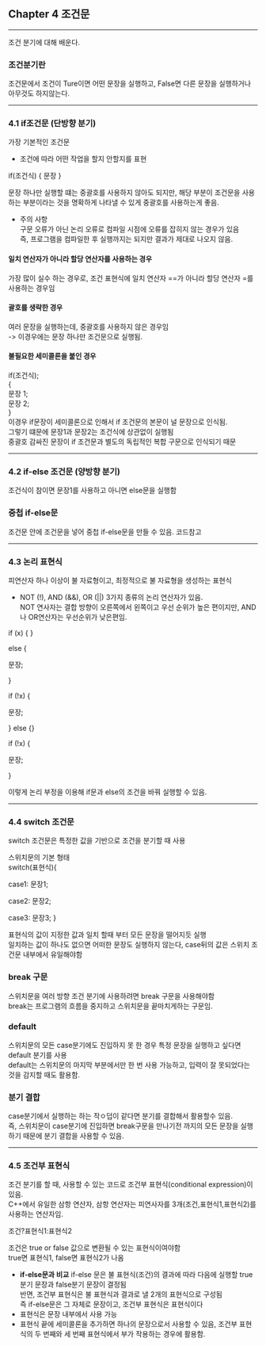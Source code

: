 ## Chapter 4 조건문 
---------------------------
조건 분기에 대해 배운다.

### 조건분기란

조건문에서 조건이 Ture이면 어떤 문장을 실행하고, False면 다른 문장을 실행하거나 아무것도 하지않는다.<br> 

--------------------
### 4.1 if조건문 (단방향 분기)

가장 기본적인 조건문<br>
+ 조건에 따라 어떤 작업을 할지 안할지를 표현

if(조건식) {
 문장 
}

문장 하나만 실행할 떄는 중괄호를 사용하지 않아도 되지만, 해당 부분이 조건문을 사용하는 부분이라는 것을 명확하게 나타낼 수 있게 중괄호를 사용하는게 좋음.

+ 주의 사항 <br>
  구문 오류가 아닌 논리 오류로 컴파일 시점에 오류를 잡히지 않는 경우가 있음<br>
  즉, 프로그램을 컴파일한 후 실행까지는 되지만 결과가 제대로 나오지 않음.

#### 일치 연산자가 아니라 할당 연산자를 사용하는 경우 
가장 많이 실수 하는 경우로, 조건 표현식에 일치 연산자 ==가 아니라 할당 연산자 =를 사용하는 경우임 

#### 괄호를 생략한 경우 
여러 문장을 실행하는데, 중괄호를 사용하지 않은 경우임 <br> 
-> 이경우에는 문장 하나만 조건문으로 실행됨. 

#### 불필요한 세미콜론을 붙인 경우
if(조건식);<br>
{ <br>
 문장 1; <br>
 문장 2; <br>
} <br>
이경우 if문장이 세미콜론으로 인해서 if 조건문의 본문이 널 문장으로 인식됨. <br>
그렇기 떄문에 문장1과 문장2는 조건식에 상관없이 실행됨 <br>
중괄호 감싸진 문장이 if 조건문과 별도의 독립적인 복합 구문으로 인식되기 때문<br>

---------------------------------
### 4.2 if-else 조건문 (양방향 분기)
조건식이 참이면 문장1를 사용하고 
아니면 else문을 실행함 

### 중첩 if-else문 
조건문 안에 조건문을 넣어 중첩 if-else문을 만들 수 있음.  코드참고

-----------
### 4.3 논리 표현식 
피연산자 하나 이상이 불 자료형이고, 최정적으로 불 자료형을 생성하는 표현식 <br>
 + NOT (!), AND (&&), OR (||) 3가지 종류의 논리 연산자가 있음. <br>
NOT 연사자는 결합 방향이 오른쪽에서 왼쪽이고 우선 순위가 높은 편이지만, AND나 OR연산자는 우선순위가 낮은편임.

if (x) { } 

else {

문장; 

}

if (!x) {

문장;

} 
else {}

if (!x) {

문장;

}

이렇게 논리 부정을 이용해 if문과 else의 조건을 바꿔 실행할 수 있음. 

-------------
### 4.4 switch 조건문
switch 조건문은 특정한 값을 기반으로 조건을 분기할 때 사용<br>

스위치문의 기본 형태 <br>
switch(표현식){

case1: 
 문장1;
 
 case2:
 문장2;
 
 case3: 
 문장3;
}

표현식의 값이 지정한 값과 일치 할때 부터 모든 문장을 떨어지듯 실행<br>
일치하는 값이 하나도 없으면 어떠한 문장도 실행하지 않는다, case뒤의 값은 스위치 조건문 내부에서 유일해야함 

### break 구문
스위치문을 여러 방향 조건 분기에 사용하려면 break 구문을 사용해야함 <br>
break는 프로그램의 흐름을 중지하고 스위치문을 끝마치게하는 구문임. 

### default 
스위치문의 모든 case분기에도 진입하지 못 한 경우 특정 문장을 실행하고 싶다면 default 분기를 사용<br>
default는 스위치문의 마지막 부분에서만 한 번 사용 가능하고, 입력이 잘 못되었다는 것을 감지할 때도 활용함.

### 분기 결합
case분기에서 실행하는 하는 작ㅇ덥이 같다면 분기를 결합해서 활용할수 있음.<br>
즉, 스위치문이 case분기에 진입하면 break구문을 만나기전 까지의 모든 문장을 실행하기 때문에 분기 결합을 사용할 수 있음. 

-------------
### 4.5 조건부 표현식 

조건 분기를 할 때, 사용할 수 있는 코드로 조건부 표현식(conditional expression)이 있음. <br>
C++에서 유일한 삼항 연산자, 삼항 연산자는 피연사자를 3개(조건,표현식1,표현식2)를 사용하는 연산자임. <br>

조건?표현식1:표현식2

조건은 true or false 값으로 변환될 수 있는 표현식이여야함 <br> 
true면 표현식1, false면 표현식2가 나옴

+ **if-else문과 비교** 
if-else 문은 불 표현식(조건)의 결과에 따라 다음에 실행할 true분기 문장과 false분기 문장이 결정됨<br>
반면, 조건부 표현식은 불 표현식과 결과로 낼 2개의 표현식으로 구성됨<br>
즉 if-else문은 그 자체로 문장이고, 조건부 표현식은 표현식이다 <br>
+ 표현식은 문장 내부에서 사용 가능<br>
+ 표현식 끝에 세미콜론을 추가하면 하나의 문장으로서 사용할 수 있음, 조건부 표현식의 두 번째와 세 번째 표현식에서 부가 작용하는 경우에 활용함.

